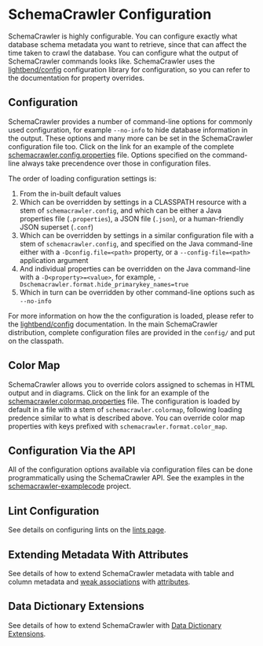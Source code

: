# SchemaCrawler Configuration

SchemaCrawler is highly configurable. You can configure exactly what database schema metadata you want to retrieve, since that can affect the time taken to crawl the database. You can configure what the output of SchemaCrawler commands looks like. SchemaCrawler uses the [lightbend/config](https://github.com/lightbend/config) configuration library for configuration, so you can refer to the documentation for property overrides.


## Configuration

SchemaCrawler provides a number of command-line options for commonly used configuration, for example `--no-info` to hide database information in the output. These options and many more can be set in the SchemaCrawler configuration file too. Click on the link for an example of the complete [schemacrawler.config.properties](config/schemacrawler.config.properties) file. Options specified on the command-line always take precendence over those in configuration files.

The order of loading configuration settings is:
1. From the in-built default values
2. Which can be overridden by settings in a CLASSPATH resource with a stem of `schemacrawler.config`, and which can be either a Java properties file (`.properties`), a JSON file (`.json`), or a human-friendly JSON superset (`.conf`)
3. Which can be overridden by settings in a similar configuration file with a stem of `schemacrawler.config`, and specified on the Java command-line either with a `-Dconfig.file=<path>` property, or a `--config-file=<path>` application argument
4. And individual properties can be overridden on the Java command-line with a `-D<property>=<value>`, for example, `-Dschemacrawler.format.hide_primarykey_names=true`
5. Which in turn can be overridden by other command-line options such as `--no-info`

For more information on how the the configuration is loaded, please refer to the [lightbend/config](https://github.com/lightbend/config) documentation. In the main SchemaCrawler distribution, complete configuration files are provided in the `config/` and put on the classpath.


## Color Map

SchemaCrawler allows you to override colors assigned to schemas in HTML output and in diagrams. Click on the link for an example of the [schemacrawler.colormap.properties](config/schemacrawler.colormap.properties) file. The configuration is loaded by default in a file with a stem of `schemacrawler.colormap`, following loading predence similar to what is described above. You can override color map properties with keys prefixed with `schemacrawler.format.color_map`.


## Configuration Via the API

All of the configuration options available via configuration files can be done programmatically using the SchemaCrawler API. See the examples in the [schemacrawler-examplecode](https://github.com/schemacrawler/SchemaCrawler/tree/main/schemacrawler-examplecode/src/main/java/com/example) project.


## Lint Configuration

See details on configuring lints on the [lints page](lint.html).


## Extending Metadata With Attributes

See details of how to extend SchemaCrawler metadata with table and column metadata and [weak associations](weak-associations.html) with [attributes](attributes.html).


## Data Dictionary Extensions

See details of how to extend SchemaCrawler with [Data Dictionary Extensions](data-dictionary-extensions.html).

